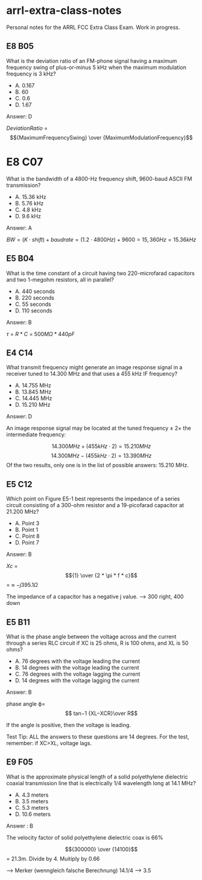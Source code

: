 # arrl-extra-class-notes

Personal notes for the ARRL FCC Extra Class Exam. Work in progress.

## E8 B05
What is the deviation ratio of an FM-phone signal having a maximum frequency swing of plus-or-minus 5 kHz when the maximum modulation frequency is 3 kHz?

- A. 0.167
- B. 60
- C. 0.6
- D. 1.67

Answer: D

$DeviationRatio$ = $${MaximumFrequencySwing} \over {MaximumModulationFrequency}$$

# E8 C07
What is the bandwidth of a 4800-Hz frequency shift, 9600-baud ASCII FM transmission?

- A. 15.36 kHz
- B. 5.76 kHz
- C. 4.8 kHz
- D. 9.6 kHz

Answer: A

$$BW=(K⋅shift)+baud rate=(1.2⋅4800 Hz)+9600=15,360 Hz=15.36 kHz$$

## E5 B04

What is the time constant of a circuit having two 220-microfarad capacitors and two 1-megohm resistors, all in parallel?

- A. 440 seconds
- B. 220 seconds
- C. 55 seconds
- D. 110 seconds

Answer: B

$\tau$ = $R * C$ = $500 M\Omega * 440 pF$


## E4 C14

What transmit frequency might generate an image response signal in a receiver tuned to 14.300 MHz and that uses a 455 kHz IF frequency?

- A. 14.755 MHz
- B. 13.845 MHz
- C. 14.445 MHz
- D. 15.210 MHz

Answer: D

An image response signal may be located at the tuned frequency ± $2×$ the intermediate frequency:

$$14.300 MHz+(455 kHz⋅2)=15.210 MHz$$
$$14.300 MHz−(455 kHz⋅2)=13.390 MHz$$
Of the two results, only one is in the list of possible answers: 15.210 MHz.

## E5 C12

Which point on Figure E5-1 best represents the impedance of a series circuit consisting of a 300-ohm resistor and a 19-picofarad capacitor at 21.200 MHz?

- A. Point 3
- B. Point 1
- C. Point 8
- D. Point 7

Answer: B

$Xc$ = $${1} \over {2 * \pi * f * c}$$ = ≈ $−j395.1\Omega$

The impedance of a capacitor has a negative j value. --> 300 right, 400 down


## E5 B11

What is the phase angle between the voltage across and the current through a series RLC circuit if XC is 25 ohms, R is 100 ohms, and XL is 50 ohms?

- A. 76 degrees with the voltage leading the current
- B. 14 degrees with the voltage leading the current
- C. 76 degrees with the voltage lagging the current
- D. 14 degrees with the voltage lagging the current

Answer: B


phase angle ϕ=$$ tan−1 {XL−XCR}\over R$$

If the angle is positive, then the voltage is leading. 

Test Tip: ALL the answers to these questions are 14 degrees. For the test, remember: if XC>XL, voltage lags.

## E9 F05

What is the approximate physical length of a solid polyethylene dielectric coaxial transmission line that is electrically 1/4 wavelength long at 14.1 MHz?

- A. 4.3 meters
- B. 3.5 meters
- C. 5.3 meters
- D. 10.6 meters

Answer : B

The velocity factor of solid polyethylene dielectric coax is 66%

$${300000} \over {14100}$$ = 21.3m. Divide by 4. Muitiply by 0.66

--> Merker (wenngleich falsche Berechnung) 14.1/4 --> 3.5
